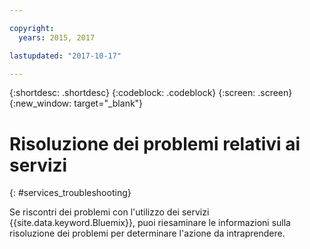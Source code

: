 ```yaml
---

copyright:
  years: 2015, 2017

lastupdated: "2017-10-17"  

---
```


{:shortdesc: .shortdesc}
{:codeblock: .codeblock}
{:screen: .screen}
{:new_window: target="_blank"}

# Risoluzione dei problemi relativi ai servizi
{: #services_troubleshooting}

Se riscontri dei problemi con l'utilizzo dei servizi {{site.data.keyword.Bluemix}},
puoi riesaminare le informazioni sulla risoluzione dei problemi per determinare l'azione da
intraprendere.
